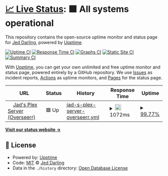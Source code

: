 # [📈 Live Status](https://hardheadjed.github.io/upptime): <!--live status--> **🟩 All systems operational**

This repository contains the open-source uptime monitor and status page for [Jed Darling](https://hardheadjed.github.io/upptime), powered by [Upptime](https://github.com/upptime/upptime).

[![Uptime CI](https://github.com/hardheadjed/upptime/workflows/Uptime%20CI/badge.svg)](https://github.com/hardheadjed/upptime/actions?query=workflow%3A%22Uptime+CI%22)
[![Response Time CI](https://github.com/hardheadjed/upptime/workflows/Response%20Time%20CI/badge.svg)](https://github.com/hardheadjed/upptime/actions?query=workflow%3A%22Response+Time+CI%22)
[![Graphs CI](https://github.com/hardheadjed/upptime/workflows/Graphs%20CI/badge.svg)](https://github.com/hardheadjed/upptime/actions?query=workflow%3A%22Graphs+CI%22)
[![Static Site CI](https://github.com/hardheadjed/upptime/workflows/Static%20Site%20CI/badge.svg)](https://github.com/hardheadjed/upptime/actions?query=workflow%3A%22Static+Site+CI%22)
[![Summary CI](https://github.com/hardheadjed/upptime/workflows/Summary%20CI/badge.svg)](https://github.com/hardheadjed/upptime/actions?query=workflow%3A%22Summary+CI%22)

With [Upptime](https://upptime.js.org), you can get your own unlimited and free uptime monitor and status page, powered entirely by a GitHub repository. We use [Issues](https://github.com/hardheadjed/upptime/issues) as incident reports, [Actions](https://github.com/hardheadjed/upptime/actions) as uptime monitors, and [Pages](https://hardheadjed.github.io/upptime) for the status page.

<!--start: status pages-->
<!-- This summary is generated by Upptime (https://github.com/upptime/upptime) -->
<!-- Do not edit this manually, your changes will be overwritten -->
<!-- prettier-ignore -->
| URL | Status | History | Response Time | Uptime |
| --- | ------ | ------- | ------------- | ------ |
| <img alt="" src="https://icons.duckduckgo.com/ip3/jadsplex.duckdns.org.ico" height="13"> [Jad's Plex Server (Overseerr)](https://jadsplex.duckdns.org) | 🟩 Up | [jad-s-plex-server-overseerr.yml](https://github.com/hardheadjed/jads-upptime/commits/HEAD/history/jad-s-plex-server-overseerr.yml) | <details><summary><img alt="Response time graph" src="./graphs/jad-s-plex-server-overseerr/response-time-week.png" height="20"> 1072ms</summary><br><a href="https://hardheadjed.github.io/upptime/history/jad-s-plex-server-overseerr"><img alt="Response time 751" src="https://img.shields.io/endpoint?url=https%3A%2F%2Fraw.githubusercontent.com%2Fhardheadjed%2Fjads-upptime%2FHEAD%2Fapi%2Fjad-s-plex-server-overseerr%2Fresponse-time.json"></a><br><a href="https://hardheadjed.github.io/upptime/history/jad-s-plex-server-overseerr"><img alt="24-hour response time 281" src="https://img.shields.io/endpoint?url=https%3A%2F%2Fraw.githubusercontent.com%2Fhardheadjed%2Fjads-upptime%2FHEAD%2Fapi%2Fjad-s-plex-server-overseerr%2Fresponse-time-day.json"></a><br><a href="https://hardheadjed.github.io/upptime/history/jad-s-plex-server-overseerr"><img alt="7-day response time 1072" src="https://img.shields.io/endpoint?url=https%3A%2F%2Fraw.githubusercontent.com%2Fhardheadjed%2Fjads-upptime%2FHEAD%2Fapi%2Fjad-s-plex-server-overseerr%2Fresponse-time-week.json"></a><br><a href="https://hardheadjed.github.io/upptime/history/jad-s-plex-server-overseerr"><img alt="30-day response time 757" src="https://img.shields.io/endpoint?url=https%3A%2F%2Fraw.githubusercontent.com%2Fhardheadjed%2Fjads-upptime%2FHEAD%2Fapi%2Fjad-s-plex-server-overseerr%2Fresponse-time-month.json"></a><br><a href="https://hardheadjed.github.io/upptime/history/jad-s-plex-server-overseerr"><img alt="1-year response time 751" src="https://img.shields.io/endpoint?url=https%3A%2F%2Fraw.githubusercontent.com%2Fhardheadjed%2Fjads-upptime%2FHEAD%2Fapi%2Fjad-s-plex-server-overseerr%2Fresponse-time-year.json"></a></details> | <details><summary><a href="https://hardheadjed.github.io/upptime/history/jad-s-plex-server-overseerr">99.77%</a></summary><a href="https://hardheadjed.github.io/upptime/history/jad-s-plex-server-overseerr"><img alt="All-time uptime 99.46%" src="https://img.shields.io/endpoint?url=https%3A%2F%2Fraw.githubusercontent.com%2Fhardheadjed%2Fjads-upptime%2FHEAD%2Fapi%2Fjad-s-plex-server-overseerr%2Fuptime.json"></a><br><a href="https://hardheadjed.github.io/upptime/history/jad-s-plex-server-overseerr"><img alt="24-hour uptime 100.00%" src="https://img.shields.io/endpoint?url=https%3A%2F%2Fraw.githubusercontent.com%2Fhardheadjed%2Fjads-upptime%2FHEAD%2Fapi%2Fjad-s-plex-server-overseerr%2Fuptime-day.json"></a><br><a href="https://hardheadjed.github.io/upptime/history/jad-s-plex-server-overseerr"><img alt="7-day uptime 99.77%" src="https://img.shields.io/endpoint?url=https%3A%2F%2Fraw.githubusercontent.com%2Fhardheadjed%2Fjads-upptime%2FHEAD%2Fapi%2Fjad-s-plex-server-overseerr%2Fuptime-week.json"></a><br><a href="https://hardheadjed.github.io/upptime/history/jad-s-plex-server-overseerr"><img alt="30-day uptime 99.46%" src="https://img.shields.io/endpoint?url=https%3A%2F%2Fraw.githubusercontent.com%2Fhardheadjed%2Fjads-upptime%2FHEAD%2Fapi%2Fjad-s-plex-server-overseerr%2Fuptime-month.json"></a><br><a href="https://hardheadjed.github.io/upptime/history/jad-s-plex-server-overseerr"><img alt="1-year uptime 99.46%" src="https://img.shields.io/endpoint?url=https%3A%2F%2Fraw.githubusercontent.com%2Fhardheadjed%2Fjads-upptime%2FHEAD%2Fapi%2Fjad-s-plex-server-overseerr%2Fuptime-year.json"></a></details>

<!--end: status pages-->

[**Visit our status website →**](https://hardheadjed.github.io/upptime)

## 📄 License

- Powered by: [Upptime](https://github.com/upptime/upptime)
- Code: [MIT](./LICENSE) © [Jed Darling](https://hardheadjed.github.io/upptime)
- Data in the `./history` directory: [Open Database License](https://opendatacommons.org/licenses/odbl/1-0/)
